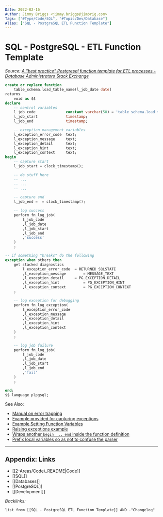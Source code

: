 ```yaml
---
Date: 2022-02-16
Author: Jimmy Briggs <jimmy.briggs@jimbrig.com>
Tags: ["#Type/Code/SQL", "#Topic/Dev/Database"]
Alias: ["SQL - PostgreSQL ETL Function Template"]
---
```


# SQL - PostgreSQL - ETL Function Template

*Source: [A "best practice" Postgresql function template for ETL processes - Database Administrators Stack Exchange](https://dba.stackexchange.com/questions/122052/a-best-practice-postgresql-function-template-for-etl-processes)*

```SQL
create or replace function 
    table_schema.load_table_name(l_job_date date) 
returns
    void as $$
declare
    -- control variables
    l_job_code              constant varchar(50) = 'table_schema.load_table_name';
    l_job_start             timestamp;
    l_job_end               timestamp;

    -- exception management variables       
    l_exception_error_code  text;
    l_exception_message     text;
    l_exception_detail      text;
    l_exception_hint        text;
    l_exception_context     text;
begin
    -- capture start
    l_job_start = clock_timestamp();

    -- do stuff here
    -- ...
    -- ...
    -- ...

    -- capture end
    l_job_end =  = clock_timestamp();

    -- log success
    perform fn_log_job(
        l_job_code
        ,l_job_date
        ,l_job_start
        ,l_job_end
        ,'success'
    )
    ;

-- if something "breaks" do the following
exception when others then
    get stacked diagnostics 
        l_exception_error_code  = RETURNED_SQLSTATE
        ,l_exception_message        = MESSAGE_TEXT
        ,l_exception_detail     = PG_EXCEPTION_DETAIL
        ,l_exception_hint           = PG_EXCEPTION_HINT
        ,l_exception_context        = PG_EXCEPTION_CONTEXT
    ;

    -- log exception for debugging
    perform fn_log_exception(
        l_exception_error_code
        ,l_exception_message
        ,l_exception_detail
        ,l_exception_hint
        ,l_exception_context
    )
    ;

    -- log job failure
    perform fn_log_job(
        l_job_code
        ,l_job_date
        ,l_job_start
        ,l_job_end
        ,'fail'
    )
    ;

end;
$$ language plpgsql;
```

See Also:

-   [Manual on error trapping](http://www.postgresql.org/docs/current/static/plpgsql-control-structures.html#PLPGSQL-ERROR-TRAPPING)
-   [Example provided for capturing exceptions](http://www.postgresql.org/docs/current/static/plpgsql-control-structures.html#PLPGSQL-EXCEPTION-DIAGNOSTICS)
-   [Example Setting Function Variables](http://www.faqs.org/docs/ppbook/x19832.htm#OPTIONALVARIABLEEXAMPLES)
-   [Raising exceptions example](http://www.depesz.com/2011/07/20/waiting-for-9-2-stacked-diagnostics-in-plpgsql/)
-   [Wraps another `begin ... end` inside the function definition](https://stackoverflow.com/questions/16372794/postgresql-exception-handling-detail-with-get-stacked-diagnostics)
-   [Prefix local variables so as not to confuse the parser](https://stackoverflow.com/a/20518659/893766)


***

## Appendix: Links

- [[2-Areas/Code/_README|Code]]
- [[SQL]]
- [[Databases]]
- [[PostgreSQL]]
- [[Development]]

*Backlinks:*

```dataview
list from [[SQL - PostgreSQL ETL Function Template]] AND -"Changelog"
```